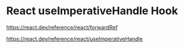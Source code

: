 # React useImperativeHandle Hook

https://react.dev/reference/react/forwardRef

https://react.dev/reference/react/useImperativeHandle
